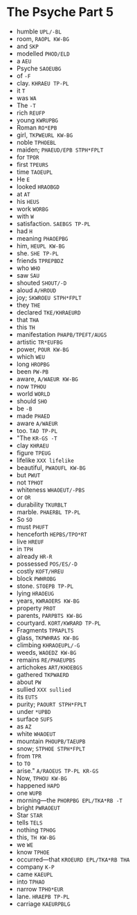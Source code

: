 # The Psyche Part 5

* humble `UPL/-BL`
* room, `RAOPL KW-BG`
* and `SKP`
* modelled `PHOD/ELD`
* a `AEU`
* Psyche `SAOEUBG`
* of `-F`
* clay. `KHRAEU TP-PL`
* it `T`
* was `WA`
* The `-T`
* rich `REUFP`
* young `KWRUPBG`
* Roman `RO*EPB`
* girl, `TKPWEURL KW-BG`
* noble `TPHOEBL`
* maiden; `PHAEUD/EPB STPH*FPLT`
* for `TPOR`
* first `TPEURS`
* time `TAOEUPL`
* He `E`
* looked `HRAOBGD`
* at `AT`
* his `HEUS`
* work `WORBG`
* with `W`
* satisfaction. `SAEBGS TP-PL`
* had `H`
* meaning `PHAOEPBG`
* him, `HEUPL KW-BG`
* she. `SHE TP-PL`
* friends `TPREPBDZ`
* who `WHO`
* saw `SAU`
* shouted `SHOUT/-D`
* aloud `A/HROUD`
* joy; `SKWROEU STPH*FPLT`
* they `THE`
* declared `TKE/KHRAEURD`
* that `THA`
* this `TH`
* manifestation `PHAPB/TPEFT/AUGS`
* artistic `TR*EUFBG`
* power, `POUR KW-BG`
* which `WEU`
* long `HROPBG`
* been `PW-PB`
* aware, `A/WAEUR KW-BG`
* now `TPHOU`
* world `WORLD`
* should `SHO`
* be `-B`
* made `PHAED`
* aware `A/WAEUR`
* too. `TAO TP-PL`
* "The `KR-GS -T`
* clay `KHRAEU`
* figure `TPEUG`
* lifelike `XXX lifelike`
* beautiful, `PWAOUFL KW-BG`
* but `PWUT`
* not `TPHOT`
* whiteness `WHAOEUT/-PBS`
* or `OR`
* durability `TKURBLT`
* marble. `PHAERBL TP-PL`
* So `SO`
* must `PHUFT`
* henceforth `HEPBS/TPO*RT`
* live `HREUF`
* in `TPH`
* already `HR-R`
* possessed `POS/ES/-D`
* costly `KOFT/HREU`
* block `PWHROBG`
* stone. `STOEPB TP-PL`
* lying `HRAOEUG`
* years, `KWRAOERS KW-BG`
* property `PROT`
* parents, `PARPBTS KW-BG`
* courtyard. `KORT/KWRARD TP-PL`
* Fragments `TPRAPLTS`
* glass, `TKPWHRAS KW-BG`
* climbing `KHRAOEUPL/-G`
* weeds, `WAOEDZ KW-BG`
* remains `RE/PHAEUPBS`
* artichokes `ART/KHOEBGS`
* gathered `TKPWAERD`
* about `PW`
* sullied `XXX sullied`
* its `EUTS`
* purity; `PAOURT STPH*FPLT`
* under `*UPBD`
* surface `SUFS`
* as `AZ`
* white `WHAOEUT`
* mountain `PHOUPB/TAEUPB`
* snow; `STPHOE STPH*FPLT`
* from `TPR`
* to `TO`
* arise." `A/RAOEUS TP-PL KR-GS`
* Now, `TPHOU KW-BG`
* happened `HAPD`
* one `WUPB`
* morning—the `PHORPBG EPL/TKA*RB -T`
* bright `PWRAOEUT`
* Star `STAR`
* tells `TELS`
* nothing `TPHOG`
* this, `TH KW-BG`
* we `WE`
* know `TPHOE`
* occurred—that `KROEURD EPL/TKA*RB THA`
* company `K-P`
* came `KAEUPL`
* into `TPHAO`
* narrow `TPHO*EUR`
* lane. `HRAEPB TP-PL`
* carriage `KAEURPBLG`
